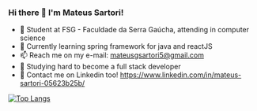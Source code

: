 ### Hi there 👋 I'm Mateus Sartori!



- 🏫 Student at FSG - Faculdade da Serra Gaúcha, attending in computer science
- 🌱 Currently learning spring framework for java and reactJS
- 📫 Reach me on my e-mail: mateusgsartori5@gmail.com
- 🔭 Studying hard to become a full stack developer
- 💬 Contact me on Linkedin too! https://www.linkedin.com/in/mateus-sartori-05623b25b/ 

[![Top Langs](https://github-readme-stats.vercel.app/api/top-langs/?username=Mateusgsartori&layout=compact&theme=dark)](https://github.com/Mateusgsartori/github-readme-stats)

